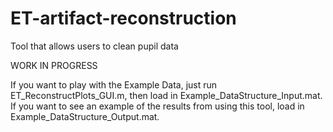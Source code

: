 # ET-artifact-reconstruction
Tool that allows users to clean pupil data

WORK IN PROGRESS

If you want to play with the Example Data, just run ET_ReconstructPlots_GUI.m, then load in Example_DataStructure_Input.mat.
If you want to see an example of the results from using this tool, load in Example_DataStructure_Output.mat.
